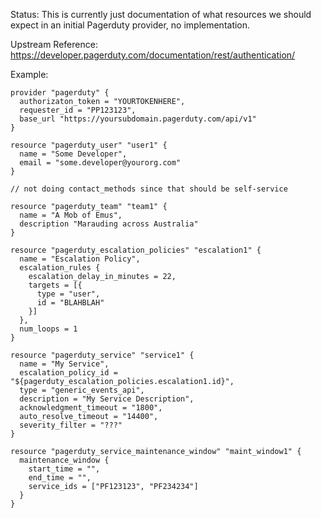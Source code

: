 Status:  This is currently just documentation of what resources we should expect in an initial Pagerduty provider, no implementation.

Upstream Reference: https://developer.pagerduty.com/documentation/rest/authentication/

Example:
```
provider "pagerduty" {
  authorizaton_token = "YOURTOKENHERE",
  requester_id = "PP123123",
  base_url "https://yoursubdomain.pagerduty.com/api/v1"
}

resource "pagerduty_user" "user1" {
  name = "Some Developer",
  email = "some.developer@yourorg.com"
}

// not doing contact_methods since that should be self-service

resource "pagerduty_team" "team1" {
  name = "A Mob of Emus",
  description "Marauding across Australia"
}

resource "pagerduty_escalation_policies" "escalation1" {
  name = "Escalation Policy",
  escalation_rules {
    escalation_delay_in_minutes = 22,
    targets = [{
      type = "user",
      id = "BLAHBLAH"
    }]
  },
  num_loops = 1
}

resource "pagerduty_service" "service1" {
  name = "My Service",
  escalation_policy_id = "${pagerduty_escalation_policies.escalation1.id}",
  type = "generic_events_api",
  description = "My Service Description",
  acknowledgment_timeout = "1800",
  auto_resolve_timeout = "14400",
  severity_filter = "???"
}

resource "pagerduty_service_maintenance_window" "maint_window1" {
  maintenance_window {
    start_time = "",
    end_time = "",
    service_ids = ["PF123123", "PF234234"]
  }
}
```
